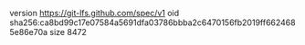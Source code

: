 version https://git-lfs.github.com/spec/v1
oid sha256:ca8bd99c17e07584a5691dfa03786bbba2c6470156fb2019ff6624685e86e70a
size 8472
